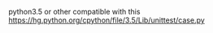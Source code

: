 python3.5 or other compatible with this https://hg.python.org/cpython/file/3.5/Lib/unittest/case.py
